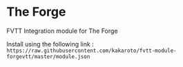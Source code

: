 # The Forge
FVTT Integration module for The Forge

Install using the following link : `https://raw.githubusercontent.com/kakaroto/fvtt-module-forgevtt/master/module.json`
